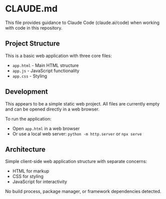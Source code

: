 # CLAUDE.md

This file provides guidance to Claude Code (claude.ai/code) when working with code in this repository.

## Project Structure

This is a basic web application with three core files:
- `app.html` - Main HTML structure
- `app.js` - JavaScript functionality  
- `app.css` - Styling

## Development

This appears to be a simple static web project. All files are currently empty and can be opened directly in a web browser.

To run the application:
- Open `app.html` in a web browser
- Or use a local web server: `python -m http.server` or `npx serve`

## Architecture

Simple client-side web application structure with separate concerns:
- HTML for markup
- CSS for styling
- JavaScript for interactivity

No build process, package manager, or framework dependencies detected.